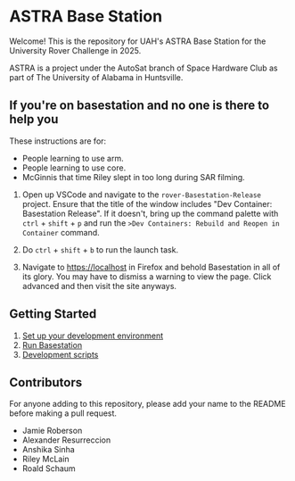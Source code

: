 # ASTRA Base Station

Welcome! This is the repository for UAH's ASTRA Base Station for the University
Rover Challenge in 2025.

ASTRA is a project under the AutoSat branch of Space Hardware Club as part of
The University of Alabama in Huntsville.

## If you're on basestation and no one is there to help you

These instructions are for:

- People learning to use arm.
- People learning to use core.
- McGinnis that time Riley slept in too long during SAR filming.

1. Open up VSCode and navigate to the `rover-Basestation-Release` project.
   Ensure that the title of the window includes
   "Dev Container: Basestation Release". If it doesn't, bring up the command
   palette with `ctrl` + `shift` + `p` and run the
   `>Dev Containers: Rebuild and Reopen in Container` command.

2. Do `ctrl` + `shift` + `b` to run the launch task.

3. Navigate to <https://localhost> in Firefox and behold Basestation in all
   of its glory. You may have to dismiss a warning to view the page. Click
   advanced and then visit the site anyways.

## Getting Started

1. [Set up your development environment](./docs/setup.md)
2. [Run Basestation](./docs/running.md)
3. [Development scripts](./docs/misc_scripts.md)

## Contributors

For anyone adding to this repository, please add your name to the README before
making a pull request.

- Jamie Roberson
- Alexander Resurreccion
- Anshika Sinha
- Riley McLain
- Roald Schaum
